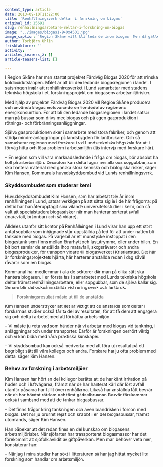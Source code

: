 ```yaml
---
content_type: article
date: 2013-09-10T11:22:00
title: 'Renhållningsverk deltar i forskning om biogas'
original_id: 15691
slug: renhallningsarbetare-deltar-i-forskning-om-biogas
image: "../images/biogas1-940x4501.jpg"
image_caption: 'Region Skåne vill bli ledande inom biogas. Men då gäller det också att ha koll på arbetsmiljön, säger Kim Hansen, huvudskyddsombud på renhållningsverket i Lund.'
author: Torbjörn Uhlin
friskfaktorer: ''
activity: ''
articles_teasers_2: []
article-teasers-list: []

---
```


I Region Skåne har man startat projektet Färdväg Biogas 2020 för att minska koldioxidutsläppen. Målet är att bli den ledande biogasregionen i landet. I satsningen ingår att renhållningsverket i Lund samarbetar med stadens tekniska högskola i ett forskningsprojekt om biogasens arbetsmiljörisker.

Med hjälp av projektet Färdväg Biogas 2020 vill Region Skåne producera och använda biogas motsvarande en tiondedel av regionens energikonsumtion. För att bli den ledande biogasregionen i landet satsar man på bussar som drivs med biogas och på egen gasproduktion i rötnings- och förbränningsanläggningar.

Själva gasproduktionen sker i samarbete med stora fabriker, och genom att stödja mindre anläggningar på landsbygden för lantbrukare. Och så samarbetar regionen med forskare i vid Lunds tekniska högskola för att i förväg hitta och lösa problem i arbetsmiljön (läs intervju med forskare här).

– En region som vill vara marknadsledande i fråga om biogas, bör absolut ha koll på arbetsmiljön. Dessutom kan detta lugna ner alla oss sopgubbar, som ska hantera material med ganska stora kemiska och biologiska risker, säger Kim Hansen, Kommunals huvudskyddsombud vid Lunds renhållningsverk.

### Skyddsombudet som studerar kemi

Huvudskyddsombudet Kim Hansen, som har arbetat tolv år inom renhållningen i Lund, satsar verkligen på att sätta sig in i de här frågorna: på deltid har han återupptagit sina vilande universitetsstudier i kemi, och då valt att specialstudera biogasrisker när man hanterar sorterat avfall (matavfall, brännbart och så vidare).

Alldeles utanför sitt kontor på Renhållningen i Lund visar han upp ett stort antal sopbilar som inhägnade står uppställda på led för att under natten bli tankade med biogas. På varje bil är ett munstycke instoppat i den biogastank som finns mellan förarhytt och lastutrymme, eller under bilen. En bit bort samlar de anställda ihop matavfall, skogsråvaror och andra biogasprodukter, för transport vidare till biogasverket i Kristianstad. Det här är forskningsprojektets hjärta, här hanterar anställda redan i dag såväl råvaror som ren biogas.

Kommunal har medlemmar i alla de sektorer där man på olika sätt ska hantera biogasen. I en första fas i samarbetet med Lunds tekniska högskola deltar främst renhållningsarbetare, eller sopgubbar, som de själva kallar sig. Senare blir det också anställda vid reningsverk och lantbruk.

> Forskningsresultat måste ut till de anställda

Kim Hansen understryker att det är viktigt att de anställda som deltar i forskarnas studier också får ta del av resultaten, för att få dem att engagera sig och delta i arbetet med att förbättra arbetsmiljön.

– Vi måste ju veta vad som händer när vi arbetar med biogas vid tankning, i anläggningar och under transporter. Därför är forskningen oerhört viktig och vi kan bidra med våra praktiska kunskaper.

– Vi skyddsombud kan också medverka med att föra ut resultat på ett begripligt sätt till våra kollegor och andra. Forskare har ju ofta problem med detta, säger Kim Hansen.

### Behov av forskning i arbetsmiljöer

Kim Hansen har hört en del kollegor berätta att de har känt irritation på huden och i luftvägarna, främst när de har hanterat kärl där löst avfall utanför påsarna har fallit över renhållarna. Likaså har anställda fått besvär när de har hämtat rötslam och tömt gödselbrunnar. Besvär förekommer också i samband med att de tankar biogasbussar.

– Det finns frågor kring tankningen och även brandrisken i fordon med biogas. Det har ju brunnit rejält och snabbt i en del biogasbussar, främst utomlands, säger Kim Hansen.

Han påpekar att det redan finns en del kunskap om biogasens arbetsmiljörisker. När sjöfarten har transporterat biogasmassor har det förekommit att sjöfolk avlidit av giftpåverkan. Men man behöver veta mer, konstaterar han:

– När jag i mina studier har sökt i litteraturen så har jag hittat mycket lite forskning som handlar om arbetsmiljön.

